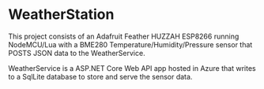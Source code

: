 # WeatherStation

This project consists of an Adafruit Feather HUZZAH ESP8266 running NodeMCU/Lua with a BME280 Temperature/Humidity/Pressure sensor that POSTS JSON data to the WeatherService.

WeatherService is a ASP.NET Core Web API app hosted in Azure that writes to a SqlLite database to store and serve the sensor data.
